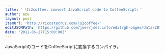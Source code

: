 ```yaml
---
title: '「Js2coffee: convert JavaScript code to CoffeeScript」'
author: azu
layout: post
itemUrl: 'http://ricostacruz.com/js2coffee/'
editJSONPath: 'https://github.com/jser/jser.info/edit/gh-pages/data/2011/06/index.json'
date: '2011-06-27T15:00:00Z'
---
```

JavaScriptのコードをCoffeeScriptに変換するコンパイラ。
